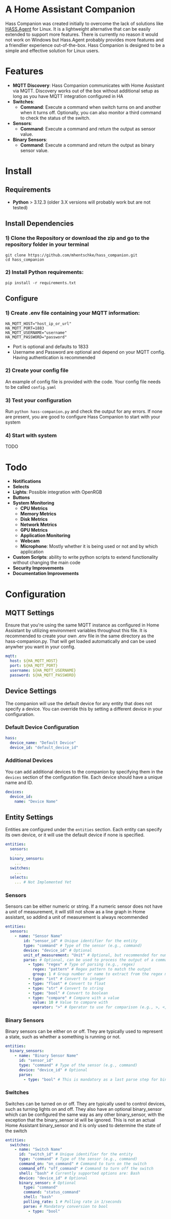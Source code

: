 # A Home Assistant Companion

Hass Companion was created initially to overcome the lack of solutions like [HASS.Agent](https://www.hass-agent.io/2.0/) for Linux. It is a lightweight alternative that can be easily extended to support more features. There is currently no reason it would not work on Windows but Hass.Agent probably provides more features and a friendlier experience out-of-the-box. Hass Companion is designed to be a simple and effective solution for Linux users.
# Features

- **MQTT Discovery**: Hass Companion communicates with Home Assistant via MQTT. Discovery works out of the box without additional setup as long as you have MQTT integration configured in HA
- **Switches**:
  - **Command**: Execute a command when switch turns on and another when it turns off. Optionally, you can also monitor a third command to check the status of the switch.
- **Sensors**:
  - **Command**: Execute a command and return the output as sensor value.
- **Binary Sensors**:
  - **Command**: Execute a command and return the output as binary sensor value.


# Install

## Requirements
- **Python** > 3.12.3 (older 3.X versions will probably work but are not tested)

## Install Dependencies

### 1) Clone the Repository or download the zip and go to the repository folder in your terminal
``` 
git clone https://github.com/mhentschke/hass_companion.git 
cd hass_companion
```

### 2) Install Python requirements:

```
pip install -r requirements.txt
```

## Configure

### 1) Create .env file containing your MQTT information:
```
HA_MQTT_HOST="host_ip_or_url"
HA_MQTT_PORT=1883
HA_MQTT_USERNAME="username"
HA_MQTT_PASSWORD="password"
```
* Port is optional and defaults to 1833
* Username and Password are optional and depend on your MQTT config. Having authentication is recommended

### 2) Create your config file
An example of config file is provided with the code. Your config file needs to be called ```config.yaml```

### 3) Test your configuration
Run ```python hass-companion.py``` and check the output for any errors. If none are present, you are good to configure Hass Companion to start with your system

### 4) Start with system

TODO



# Todo
- **Notifications**
- **Selects**
- **Lights**: Possible integration with OpenRGB
- **Buttons**
- **System Monitoring**
  - **CPU Metrics**
  - **Memory Metrics**
  - **Disk Metrics**
  - **Network Metrics**
  - **GPU Metrics**
  - **Application Monitoring**
  - **Webcam**
  - **Microphone**: Mostly whether it is being used or not and by which application
- **Custom Scripts**: ability to write python scripts to extend functionality without changing the main code
- **Security Improvements**
- **Documentation Improvements**





# Configuration

## MQTT Settings

Ensure that you're using the same MQTT instance as configured in Home Assistant by utilizing environment variables throughout this file. It is recommended to create your own .env file in the same directory as the hass-companion.py. That will get loaded automatically and can be used anywher you want in your config.

```yaml
mqtt:
  host: ${HA_MQTT_HOST}
  port: ${HA_MQTT_PORT}
  username: ${HA_MQTT_USERNAME}
  password: ${HA_MQTT_PASSWORD}
```

## Device Settings

The companion will use the default device for any entity that does not specify a device. You can override this by setting a different device in your configuration.

### Default Device Configuration

```yaml
hass:
  device_name: "Default Device"
  device_id: "default_device_id"
```

### Additional Devices
You can add additional devices to the companion by specifying them in the `devices` section of the configuration file. Each device should have a unique name and ID.

```yaml
devices:
  device_id:
    name: "Device Name"
```

## Entity Settings

Entities are configured under the `entities` section. Each entity can specify its own device, or it will use the default device if none is specified.

```yaml
entities:
  sensors:
    ...
  binary_sensors:
    ...
  switches:
    ...
  selects:
    ... # Not Implemented Yet
```

### Sensors
Sensors can be either numeric or string. If a numeric sensor does not have a unit of measurement, it will still not show as a line graph in Home assistant, so addind a unit of measurement is always recommended

```yaml
entities:
  sensors:
    - name: "Sensor Name"
        id: "sensor_id" # Unique identifier for the entity
        type: "command" # Type of the sensor (e.g., command)
        device: "device_id" # Optional
        unit_of_measurement: "Unit" # Optional, but recommended for numeric sensors
        parse: # Optional, can be used to process the output of a command
          - type: "regex" # Type of parsing (e.g., regex)
            regex: "pattern" # Regex pattern to match the output
            group: 1 # Group number or name to extract from the regex match
          - type: "int" # Convert to integer
          - type: "float" # Convert to float
          - type: "str" # Convert to string
          - type: "bool" # Convert to boolean
          - type: "compare" # Compare with a value
            value: 10 # Value to compare with
            operator: ">" # Operator to use for comparison (e.g., >, <, ==)
```

### Binary Sensors
Binary sensors can be either on or off. They are typically used to represent a state, such as whether a something is running or not.

```yaml
entities:
  binary_sensors:
    - name: "Binary Sensor Name"
      id: "sensor_id"
      type: "command" # Type of the sensor (e.g., command)
      device: "device_id" # Optional
      parse:
        - type: "bool" # This is mandatory as a last parse step for binary sensors
```

### Switches
Switches can be turned on or off. They are typically used to control devices, such as turning lights on and off. They also have an optional binary_sensor which can be configured the same way as any other binary_sensor, with the exception that the binary_sensor id will be ignored. This is not an actual Home Assistant binary_sensor and it is only used to determine the state of the switch

```yaml
entities:
  switches:
    - name: "Switch Name"
      id: "switch_id" # Unique identifier for the entity
      type: "command" # Type of the sensor (e.g., command)
      command_on: "on_command" # Command to turn on the switch
      command_off: "off_command" # Command to turn off the switch
      shell: "bash" # Currently supported options are: Bash
      device: "device_id" # Optional
      binary_sensor: # Optional
        type: "command"
        command: "status_command"
        shell: "bash"
        polling_rate: 1 # Polling rate in 1/seconds
        parse: # Mandatory conversion to bool
          - type: "bool"
```



